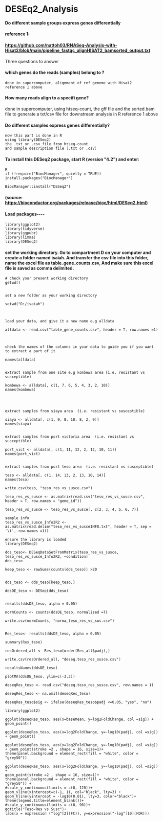 # DESEq2_Analysis
####  Do different sample groups express genes differentially
#### reference 1:
#### https://github.com/nattoh03/RNASeq-Analysis-with-Hisat2/blob/main/pipeline_fastqc_alignHISAT2_bamsorted_output.txt

Three questions to answer

#### which genes do the reads (samples) belong to ?
    done in supercomputer, alignment of ref genome with Hisat2
    reference 1 above

#### How many reads align to a specifi gene?
   done in supercomputer,
   using htseq-count, 
   the gff file and 
   the sorted.bam file 
   to generate a txt/csv file for downstream analysis in R 
   reference 1 above
   
#### Do different samples express genes differentially?
    now this part is done in R
    using library(DESeq2)
    the .txt or .csv file from htseq-count
    and sample description file (.txt or .csv)
    
    
#### To install this DESeq2 package, start R (version "4.2") and enter:
    R
    if (!require("BiocManager", quietly = TRUE))
    install.packages("BiocManager")

    BiocManager::install("DESeq2")
#### (source: https://bioconductor.org/packages/release/bioc/html/DESeq2.html)




#### Load packages----
#### 
    library(ggplot2)
    library(tidyverse)
    library(ggpubr)
    library(limma)
    library(DESeq2)

      
#### set the working directory. Go to compartment D on your computer and create a folder named isaiah. And transfer the csv file into this folder, name the excel file as table_gene_counts.csv, And make sure this excel file is saved as comma delimited. 
    # check your present working directory
    getwd()
    
    
    set a new folder as your working directory 
    
    setwd("D:/isaiah")
    
    
    
    load your data, and give it a new name e.g alldata
    
    alldata <- read.csv("table_gene_counts.csv", header = T, row.names =1)
    
    
    
    check the names of the columns in your data to guide you if you want to extract a part of it
    
    names(alldata)
    
    
    extract sample from one site e.g kombewa area (i.e. resistant vs susceptible)
   
    kombewa <- alldata[, c(1, 7, 6, 5, 4, 3, 2, 10)]
    names(kombewa)
    
    
    
    
    extract samples from siaya area  (i.e. resistant vs susceptible)
    
    siaya <- alldata[, c(1, 9, 8, 10, 8, 2, 9)]
    names(siaya)
    
    
    extract samples from port victoria area  (i.e. resistant vs susceptible)
    
    port_vict <- alldata[, c(1, 11, 12, 2, 12, 10, 11)]
    names(port_vict)

   
    extract samples from port teso area  (i.e. resistant vs susceptible)
    
    teso <- alldata[, c(1, 14, 13, 2, 13, 10, 14)]
    names(teso)
    
    write.csv(teso, "teso_res_vs_susce.csv")
    
    teso_res_vs_susce <- as.matrix(read.csv("teso_res_vs_susce.csv", header = T, row.names = "gene_id"))
    
    teso_res_vs_susce <- teso_res_vs_susce[, c(2, 3, 4, 5, 6, 7)]
    
    sample info
    teso_res_vs_susce_Info2R2 <- as.matrix(read.delim("teso_res_vs_susceINFO.txt", header = T, sep = '\t', row.names =1))
   
    ensure the library is loaded
    library(DESeq2)

    dds_teso<- DESeqDataSetFromMatrix(teso_res_vs_susce, teso_res_vs_susce_Info2R2, ~condition)
    dds_teso
    
    keep_teso <- rowSums(counts(dds_teso)) >20
    
    
    dds_teso <- dds_teso[keep_teso,]
    
    ddsDE_teso <- DESeq(dds_teso)
    
    
    results(ddsDE_teso, alpha = 0.05)
    
    normCounts <- counts(ddsDE_teso, normalized =T)
    
    write.csv(normCounts, "norma_teso_res_vs_sus.csv")
    
    
    Res_teso<- results(ddsDE_teso, alpha = 0.05)
    
    summary(Res_teso)
    
    resOrdered_all <- Res_teso[order(Res_all$padj),]
    
    write.csv(resOrdered_all, "deseq.teso_res_susce.csv")
    
    resultsNames(ddsDE_teso)
    
    plotMA(ddsDE_teso, ylim=c(-3,3))
    
    deseqRes_teso <- read.csv("deseq.teso_res_susce.csv", row.names = 1)
    
    deseqRes_teso <- na.omit(deseqRes_teso)
    
    deseqRes_teso$sig <- ifelse(deseqRes_teso$padj <=0.05, "yes", "no")
    
    library(ggplot2)
    
    ggplot(deseqRes_teso, aes(x=baseMean, y=log2FoldChange, col =sig)) + geom_point()
    
    ggplot(deseqRes_teso, aes(x=log2FoldChange, y=-log10(padj), col =sig)) + geom_point()
    
    ggplot(deseqRes_teso, aes(x=log2FoldChange, y=-log10(padj), col =sig)) + geom_point(stroke =2 , shape = 16, size=1)+ 
    theme(panel.background = element_rect(fill = "white", color = "grey50"))
    
    ggplot(deseqRes_teso, aes(x=log2FoldChange, y=-log10(padj), col =sig)) +
    geom_point(stroke =2 , shape = 16, size=1)+
    theme(panel.background = element_rect(fill = "white", color = "grey50")) +
    #scale_y_continuous(limits = c(0, 120))+
    geom_vline(xintercept=c(-1, 1), col="black", lty=3) + geom_hline(yintercept = -log10(0.01), lty=3, color="black")+
    theme(legend.title=element_blank())+
    #scale_y_continuous(limits = c(0, 90))+
    ggtitle("Teso-Res vs Susc")+
    labs(x = expression ("log"[2](FC)), y=expression("-log"[10](FDR)))
   
